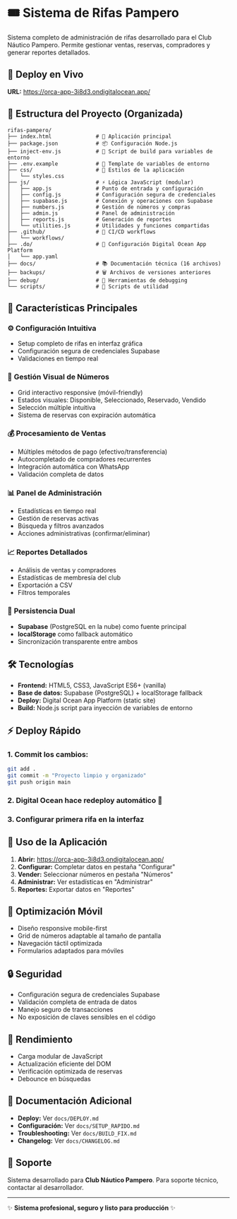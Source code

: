 # 🎟️ Sistema de Rifas Pampero

Sistema completo de administración de rifas desarrollado para el Club Náutico Pampero. Permite gestionar ventas, reservas, compradores y generar reportes detallados.

## 🚀 **Deploy en Vivo**
**URL:** https://orca-app-3i8d3.ondigitalocean.app/

## 📁 **Estructura del Proyecto (Organizada)**

```
rifas-pampero/
├── index.html              # 🎯 Aplicación principal
├── package.json            # 📦 Configuración Node.js
├── inject-env.js           # 🔧 Script de build para variables de entorno
├── .env.example            # 🔑 Template de variables de entorno
├── css/                    # 🎨 Estilos de la aplicación
│   └── styles.css
├── js/                     # ⚡ Lógica JavaScript (modular)
│   ├── app.js              # Punto de entrada y configuración
│   ├── config.js           # Configuración segura de credenciales
│   ├── supabase.js         # Conexión y operaciones con Supabase
│   ├── numbers.js          # Gestión de números y compras
│   ├── admin.js            # Panel de administración
│   ├── reports.js          # Generación de reportes
│   └── utilities.js        # Utilidades y funciones compartidas
├── .github/                # 🚀 CI/CD workflows
│   └── workflows/
├── .do/                    # 🌊 Configuración Digital Ocean App Platform
│   └── app.yaml
├── docs/                   # 📚 Documentación técnica (16 archivos)
├── backups/                # 🗑️ Archivos de versiones anteriores
├── debug/                  # 🐛 Herramientas de debugging
└── scripts/                # 🔧 Scripts de utilidad
```

## 🚀 **Características Principales**

### ⚙️ **Configuración Intuitiva**
- Setup completo de rifas en interfaz gráfica
- Configuración segura de credenciales Supabase
- Validaciones en tiempo real

### 🔢 **Gestión Visual de Números**
- Grid interactivo responsive (móvil-friendly)
- Estados visuales: Disponible, Seleccionado, Reservado, Vendido
- Selección múltiple intuitiva
- Sistema de reservas con expiración automática

### 💰 **Procesamiento de Ventas**
- Múltiples métodos de pago (efectivo/transferencia)
- Autocompletado de compradores recurrentes
- Integración automática con WhatsApp
- Validación completa de datos

### 📊 **Panel de Administración**
- Estadísticas en tiempo real
- Gestión de reservas activas
- Búsqueda y filtros avanzados
- Acciones administrativas (confirmar/eliminar)

### 📈 **Reportes Detallados**
- Análisis de ventas y compradores
- Estadísticas de membresía del club
- Exportación a CSV
- Filtros temporales

### 💾 **Persistencia Dual**
- **Supabase** (PostgreSQL en la nube) como fuente principal
- **localStorage** como fallback automático
- Sincronización transparente entre ambos

## 🛠️ **Tecnologías**

- **Frontend:** HTML5, CSS3, JavaScript ES6+ (vanilla)
- **Base de datos:** Supabase (PostgreSQL) + localStorage fallback
- **Deploy:** Digital Ocean App Platform (static site)
- **Build:** Node.js script para inyección de variables de entorno

## ⚡ **Deploy Rápido**

### **1. Commit los cambios:**
```bash
git add .
git commit -m "Proyecto limpio y organizado"
git push origin main
```

### **2. Digital Ocean hace redeploy automático** 🎉

### **3. Configurar primera rifa en la interfaz**

## 🎯 **Uso de la Aplicación**

1. **Abrir:** https://orca-app-3i8d3.ondigitalocean.app/
2. **Configurar:** Completar datos en pestaña "Configurar"
3. **Vender:** Seleccionar números en pestaña "Números"
4. **Administrar:** Ver estadísticas en "Administrar"
5. **Reportes:** Exportar datos en "Reportes"

## 📱 **Optimización Móvil**

- Diseño responsive mobile-first
- Grid de números adaptable al tamaño de pantalla
- Navegación táctil optimizada
- Formularios adaptados para móviles

## 🔒 **Seguridad**

- Configuración segura de credenciales Supabase
- Validación completa de entrada de datos
- Manejo seguro de transacciones
- No exposición de claves sensibles en el código

## 🚀 **Rendimiento**

- Carga modular de JavaScript
- Actualización eficiente del DOM
- Verificación optimizada de reservas
- Debounce en búsquedas

## 📖 **Documentación Adicional**

- **Deploy:** Ver `docs/DEPLOY.md`
- **Configuración:** Ver `docs/SETUP_RAPIDO.md`
- **Troubleshooting:** Ver `docs/BUILD_FIX.md`
- **Changelog:** Ver `docs/CHANGELOG.md`

## 🤝 **Soporte**

Sistema desarrollado para **Club Náutico Pampero**.
Para soporte técnico, contactar al desarrollador.

---

✨ **Sistema profesional, seguro y listo para producción** ✨